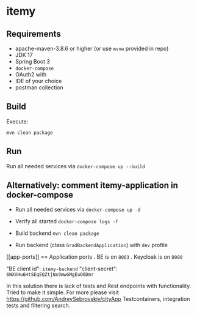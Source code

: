 # itemy


## Requirements

- apache-maven-3.8.6 or higher (or use `mvnw` provided in repo)
- JDK 17
- Spring Boot 3
- `docker-compose`
- OAuth2 with 
- IDE of your choice
- postman collection


## Build

Execute:

`mvn clean package`


## Run
Run all needed services via `docker-compose up --build`

## Alternatively: comment itemy-application in  docker-compose 

* Run all needed services via `docker-compose up -d`

* Verify all started `docker-compose logs -f`

* Build backend `mvn clean package`

* Run backend (class `GradBackendApplication`) with `dev`  profile

[[app-ports]]
== Application ports
. BE is on `8083`
. Keycloak is on `8080`

"BE client id": `itemy-backend`
"client-secret": `6WXVHu6HtSEqEQZtjNx9mwGMgEuO6Dmr`

In this solution there is lack of tests and Rest endpoints with functionality. Tried to make
it simple.
For more please visit https://github.com/AndreySebrovskiy/cityApp
Testcontainers, integration tests and filtering search. 
